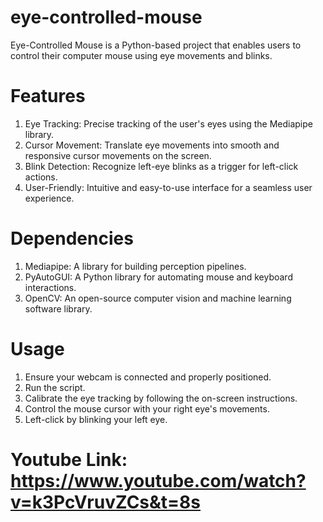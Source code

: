 # eye-controlled-mouse
Eye-Controlled Mouse is a Python-based project that enables users to control their computer mouse using eye movements and blinks. 

# Features
1. Eye Tracking: Precise tracking of the user's eyes using the Mediapipe library.
2. Cursor Movement: Translate eye movements into smooth and responsive cursor movements on the screen.
3. Blink Detection: Recognize left-eye blinks as a trigger for left-click actions.
4. User-Friendly: Intuitive and easy-to-use interface for a seamless user experience.

# Dependencies
1. Mediapipe: A library for building perception pipelines.
2. PyAutoGUI: A Python library for automating mouse and keyboard interactions.
3. OpenCV: An open-source computer vision and machine learning software library.

# Usage
1. Ensure your webcam is connected and properly positioned.
2. Run the script.
3. Calibrate the eye tracking by following the on-screen instructions.
4. Control the mouse cursor with your right eye's movements.
5. Left-click by blinking your left eye.

# Youtube Link: https://www.youtube.com/watch?v=k3PcVruvZCs&t=8s
